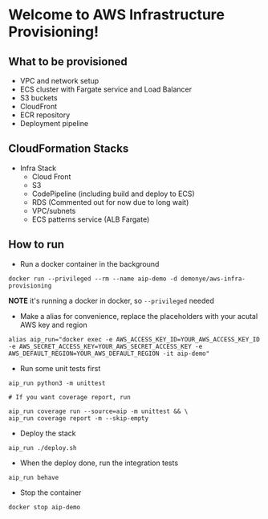 
# Welcome to AWS Infrastructure Provisioning!

## What to be provisioned
* VPC and network setup
* ECS cluster with Fargate service and Load Balancer
* S3 buckets
* CloudFront
* ECR repository
* Deployment pipeline

## CloudFormation Stacks

* Infra Stack
  * Cloud Front
  * S3
  * CodePipeline (including build and deploy to ECS)
  * RDS (Commented out for now due to long wait)
  * VPC/subnets
  * ECS patterns service (ALB Fargate)

## How to run

* Run a docker container in the background

```
docker run --privileged --rm --name aip-demo -d demonye/aws-infra-provisioning
```

**NOTE** it's running a docker in docker, so `--privileged` needed

* Make a alias for convenience, replace the placeholders with your acutal AWS key and region

```
alias aip_run="docker exec -e AWS_ACCESS_KEY_ID=YOUR_AWS_ACCESS_KEY_ID -e AWS_SECRET_ACCESS_KEY=YOUR_AWS_SECRET_ACCESS_KEY -e AWS_DEFAULT_REGION=YOUR_AWS_DEFAULT_REGION -it aip-demo"
```

* Run some unit tests first

```
aip_run python3 -m unittest

# If you want coverage report, run

aip_run coverage run --source=aip -m unittest && \
aip_run coverage report -m --skip-empty
```

* Deploy the stack

```
aip_run ./deploy.sh
```

* When the deploy done, run the integration tests

```
aip_run behave
```

* Stop the container
```
docker stop aip-demo
```
